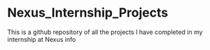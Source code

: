 # Nexus_Internship_Projects
This is a github repository of all the projects I have completed in my internship at Nexus info
